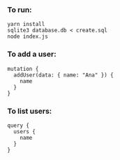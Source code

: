 ### To run:

```
yarn install
sqlite3 database.db < create.sql
node index.js
```

### To add a user:
```
mutation {
  addUser(data: { name: "Ana" }) {
    name
  }
}
```

### To list users:
```
query {
  users {
    name
  }
}
```
